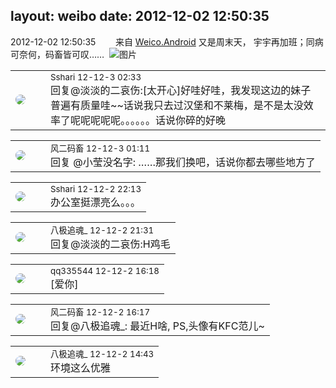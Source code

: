 layout: weibo
date: 2012-12-02 12:50:35
---
<meta name="referrer" content="no-referrer" />

2012-12-02 12:50:35  &nbsp;&nbsp;&nbsp;&nbsp;&nbsp;&nbsp; 来自 <a href="http://app.weibo.com/t/feed/l4RWD" rel="nofollow">Weico.Android</a>
又是周末天， 宇宇再加班；同病可奈何，码畜皆可叹…… ​​​
![图片](https://ww2.sinaimg.cn/large/6d2a6003jw1dzfadgpu2aj.jpg)

<table style="width: 100%;">
  <tr>
    <td style="width: 40px;"><img style="border-radius:50%" src="https://tva1.sinaimg.cn/crop.0.0.180.180.50/633fe75ejw1e8qgp5bmzyj2050050aa8.jpg?KID=imgbed,tva&Expires=1624465829&ssig=VN60YdaykA"></td>
    <td colspan="2"><small>Sshari 12-12-3 02:33</small><br/>回复@淡淡的二哀伤:[太开心]好哇好哇，我发现这边的妹子普遍有质量哇~~话说我只去过汉堡和不莱梅，是不是太没效率了呢呢呢呢呢。。。。。。话说你碎的好晚</td>
  </tr>
</table>

<table style="width: 100%;">
  <tr>
    <td style="width: 40px;"><img style="border-radius:50%" src="https://tva3.sinaimg.cn/crop.0.0.639.639.50/6d2a6003jw8f3idy69w2gj20hs0hrt9g.jpg?KID=imgbed,tva&Expires=1624465829&ssig=sg5dzBRj8i"></td>
    <td colspan="2"><small>风二码畜 12-12-3 01:11</small><br/>回复 @小莹没名字: ……那我们换吧，话说你都去哪些地方了</td>
  </tr>
</table>

<table style="width: 100%;">
  <tr>
    <td style="width: 40px;"><img style="border-radius:50%" src="https://tva1.sinaimg.cn/crop.0.0.180.180.50/633fe75ejw1e8qgp5bmzyj2050050aa8.jpg?KID=imgbed,tva&Expires=1624465829&ssig=VN60YdaykA"></td>
    <td colspan="2"><small>Sshari 12-12-2 22:13</small><br/>办公室挺漂亮么。。。</td>
  </tr>
</table>

<table style="width: 100%;">
  <tr>
    <td style="width: 40px;"><img style="border-radius:50%" src="https://tva2.sinaimg.cn/crop.0.0.180.180.50/7d3eebe6jw8f6x2z88wc1j2050050t8k.jpg?KID=imgbed,tva&Expires=1624465829&ssig=lI%2BKSR7bHP"></td>
    <td colspan="2"><small>八极追魂_ 12-12-2 21:31</small><br/>回复@淡淡的二哀伤:H鸡毛</td>
  </tr>
</table>

<table style="width: 100%;">
  <tr>
    <td style="width: 40px;"><img style="border-radius:50%" src="https://tva4.sinaimg.cn/crop.0.0.180.180.50/7d25944djw1e8qgp5bmzyj2050050aa8.jpg?KID=imgbed,tva&Expires=1624465829&ssig=XbXMf0DcFN"></td>
    <td colspan="2"><small>qq335544 12-12-2 16:18</small><br/>[爱你]</td>
  </tr>
</table>

<table style="width: 100%;">
  <tr>
    <td style="width: 40px;"><img style="border-radius:50%" src="https://tva3.sinaimg.cn/crop.0.0.639.639.50/6d2a6003jw8f3idy69w2gj20hs0hrt9g.jpg?KID=imgbed,tva&Expires=1624465829&ssig=sg5dzBRj8i"></td>
    <td colspan="2"><small>风二码畜 12-12-2 16:17</small><br/>回复@八极追魂_: 最近H啥, PS,头像有KFC范儿~</td>
  </tr>
</table>

<table style="width: 100%;">
  <tr>
    <td style="width: 40px;"><img style="border-radius:50%" src="https://tva2.sinaimg.cn/crop.0.0.180.180.50/7d3eebe6jw8f6x2z88wc1j2050050t8k.jpg?KID=imgbed,tva&Expires=1624465829&ssig=lI%2BKSR7bHP"></td>
    <td colspan="2"><small>八极追魂_ 12-12-2 14:43</small><br/>环境这么优雅</td>
  </tr>
</table>
